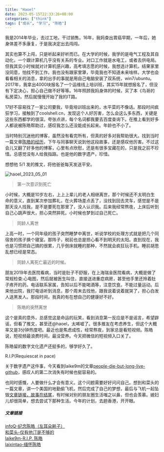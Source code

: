 ```yaml
---
title: "Haoel"
date: 2023-05-15T22:33:26+08:00
categories: ["think"]
tags: ["成长", "学习", "陈皓"]
---
```


我是2014年毕业，去过工地，干过销售。16年，我妈查出胃癌早期，一年后，她身体差不多康复，于是我决定出去闯闯。

其实也算不上闯，只是听起来好听而已。在大学的时候，我学的是电气工程及其自动化，一个跟计算机几乎没有关系的专业。对口工作就是水电工，或者去供电局。但我其实小时候就对计算机感兴趣，高考填志愿的时候，我想选计算机，结果家里没同意，怕找不到工作。我也没有跟家里犟，毕竟我也不知道未来啥样。大学也会看看相关的消息，拿的出手的事就是用自己电脑安装了双系统，win7/ubuntu。2017年，我拿出4000块报名了一个运维线上培训班，其实15年就想报名了，但没有下定决心，担心自己做不好等等。16年照顾我妈身体的时候，买了本《鸟哥的私房菜》。然后就慢慢开始了我的IT路。

17好不容易找了一家公司要我，毕竟培训班出来的，水平菜的不像话。那段时间疯狂学习，接触到了coolshell.cn，发现这个人好厉害，怎么会这么多东西，关键是这些东西都学的很深。夸张点讲，每个名词都我要去百度查询下。在推上看到好多人都说被陈皓帮助过，感叹我怎么还没能成长起来。年龄也不小了。

当时特别沉迷他的博客，虽然没有看完所有，但真的好多对我帮助很大。找到当时一篇文章[陈皓的经历](https://www.ituring.com.cn/article/9174)，下午与同事聊天说到他这段故事，还是感叹他厉害。不过这会儿又翻了好多他的博客，心里有点欣慰，还是有很多宝藏在的，只是我之前不珍惜。总感觉没有人给我指路。也是他的数字遗产，珍惜。

想想他 5/1 发的推文，将他爸爸每天发送平安。

![haoel_2023_05_01](/image/haoel_2023_05_01.PNG)

> 第一次意识到死亡

小时候，大概是10岁左右，上上上辈儿的老人相继离世，那个时候还不太明白生命的意义，直到某次参加葬礼，在火葬场差点丢了，没找到回去灵车，感觉是不是那天没人找我，是不是要死在那里了，没人认识我。后来我经常熬夜，上床后听到自己心跳声很大，担心突然猝死。小时候也梦到过自己死亡。

> 同龄人离世

上高一时，一个同年级的孩子突然睡梦中离世，听说学校的处理方式就是把几个同宿舍的孩子换个寝室。那阵子，税前也总是担心看不到明天的太阳。直到现在，我也是习惯把自己搞的很累，几乎倒床就睡的那种，不然就会疯狂玩手机。睡前胡思乱想已经是常态。

> 同龄人离死亡最近的时候。

朋友2019年去医院看病，当时是肚子不舒服，在上海瑞金医院看病，大概是做了常规检查:心电图，然后就被医生叫住，直接送进重症病房，甚至他手里还拎着肚子疼开的药。电话联系家属，告知以后不能喝酒等，注意饮食。不能过量运动。后来他出院，我打电话听到消息，那个周末去找他，跟我说着说着就哭了，担心白发人送黑发人。那段时间，我真的有在想自己的健康好不好。

> 陈皓的突然离世

这个是真的意外，总感觉这是命运的玩笑，看到消息第一反应是不是谣言，希望辟谣，但看了推文，甚至还@haoel，太唏嘘了。很多推友在考虑养生，但这个大概率又是3分钟热度吧。最近也是焦虑成性，经常熬夜，到家总是看短视频。陈皓说，短视频最浪费时间，最没营养。今天把微信的短视频入口关了。

陈皓留的数字文化遗产还挺多的，够学好久了。

R.I.P(Requiescat in pace)

关于数字遗产这件事，今天看到laike9m的文章[people-die-but-long-live-github](https://laike9m.com/blog/people-die-but-long-live-github,122/)，感叹人的第二次消失有时候也挺容易的。

也同时感慨，人要做什么才会有意义。这个问题需要好好问问自己。想到和菜头的一篇文章，讲一个美国的地勤偷飞机，然后完成了自己的梦想，最后与飞机一起坠毁[文章链接，故事在结尾](https://mp.weixin.qq.com/s/2fQTwQAZU3qYyb0WU60jmQ)，有时候对别的朋友圈生活嗤之以鼻，但也会羡慕。媳妇儿却很简单，想去尝试下那种生活。今年的计划，去趟香港，开开眼。

##### 文章链接
[infoQ-纪念陈皓（左耳朵耗子）](https://mp.weixin.qq.com/s/q1QDxN_6PfgWi-oqtZ-32w) \
[和菜头-仅有他汀是不够的](https://mp.weixin.qq.com/s/jYu3cBCZnKtrbaCHsUjx3g) \
[laike9m-R.I.P. 陈皓](https://laike9m.com/blog/rip-chen-hao,147/) \
[laixintao-缅怀陈皓](https://www.kawabangga.com/posts/5068)
